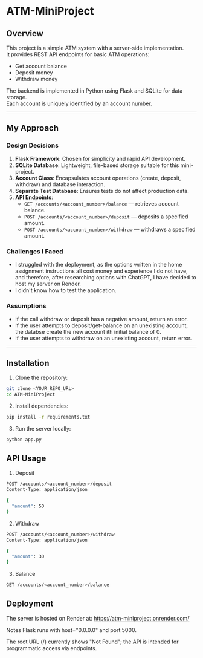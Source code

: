 # ATM-MiniProject

## Overview
This project is a simple ATM system with a server-side implementation.  
It provides REST API endpoints for basic ATM operations:

- Get account balance
- Deposit money
- Withdraw money

The backend is implemented in Python using Flask and SQLite for data storage.  
Each account is uniquely identified by an account number.

---

## My Approach

### Design Decisions
1. **Flask Framework**: Chosen for simplicity and rapid API development.
2. **SQLite Database**: Lightweight, file-based storage suitable for this mini-project.
3. **Account Class**: Encapsulates account operations (create, deposit, withdraw) and database interaction.
4. **Separate Test Database**: Ensures tests do not affect production data.
5. **API Endpoints**:
   - `GET /accounts/<account_number>/balance` — retrieves account balance.
   - `POST /accounts/<account_number>/deposit` — deposits a specified amount.
   - `POST /accounts/<account_number>/withdraw` — withdraws a specified amount.


### Challenges I Faced
- I struggled with the deployment, as the options written in the home assignment instructions all cost money and experience I do not have, and therefore, after researching options with ChatGPT, I have decided to host my server on Render.
- I didn't know how to test the application.

### Assumptions
- If the call withdraw or deposit has a negative amount, return an error.
- If the user attempts to deposit/get-balance on an unexisting account, the databse create the new account ith initial balance of 0.
- If the user attempts to withdraw on an unexisting account, return error.
  
---

## Installation

1. Clone the repository:

```bash
git clone <YOUR_REPO_URL>
cd ATM-MiniProject
```

2. Install dependencies:

```bash
pip install -r requirements.txt
```

3. Run the server locally:

```bash
python app.py
```

## API Usage
1. Deposit
```bash
POST /accounts/<account_number>/deposit
Content-Type: application/json

{
  "amount": 50
}
```
2. Withdraw
```bash
POST /accounts/<account_number>/withdraw
Content-Type: application/json

{
  "amount": 30
}
```
3. Balance
```bash
GET /accounts/<account_number>/balance
```

## Deployment
The server is hosted on Render at:
https://atm-miniproject.onrender.com/

Notes
Flask runs with host="0.0.0.0" and port 5000.

The root URL (/) currently shows "Not Found"; the API is intended for programmatic access via endpoints.
